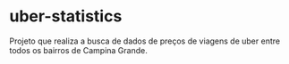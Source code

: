 # uber-statistics

Projeto que realiza a busca de dados de preços de viagens de uber entre todos os bairros de Campina Grande.
